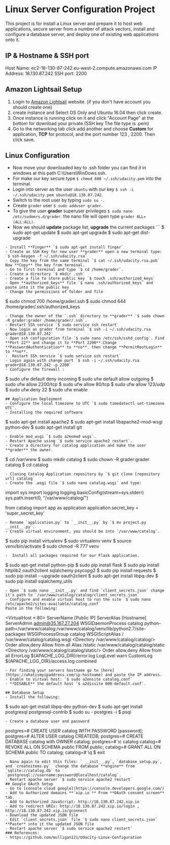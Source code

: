 # Linux Server Configuration Project

This project is for install a Linux server and prepare it to host web applications, secure server from a number of attack vectors, install and configure a database server, and deploy one of existing web applications onto it.

## IP & Hostname & SSH port
Host Name: ec2-18-130-87-242.eu-west-2.compute.amazonaws.com
IP Address: 18.130.87.242
SSH port: 2200

## Amazon Lightsail Setup

1. Login to [Amazon Lightsail](https://aws.amazon.com/lightsail/) website. (if you don't have account you should create one)
2. create instance and Select OS Only and Ubuntu 16.04 then click create.
3. Once instance is running click on it and click "Account Page" at the bottom for download your private.(SSH key The file type is .pem)
4. Go to the networking tab click add another and choose **Custom** for application, **TCP** for protocol, and the port number 123 , 2200. Then click save.

## Linux Configuration
- Now move your downloaded key to .ssh folder you can find it in windows at this path C:\Users\WinDows\.ssh.
- For make our key secure type `$ chmod 600 ~/.ssh/udacity.pem` into the terminal.
- Login into server as the user `ubuntu` with our key `$ ssh -i ~/.ssh/udacity.pem ubuntu@18.130.87.242`.
- Switch to the root user by typing `sudo su -`.
- Create `grader` user `$ sudo adduser grader`.
- To give the user **grader** superuser privileges `$ sudo nano /etc/sudoers.d/grader`. the nano file will open type `grader ALL=(ALL:ALL)`.
- Now we should **update** package list, **upgrade** the current packages ```
$ sudo apt-get update
$ sudo apt-get upgrade
$ sudo apt-get dist-upgrade

```
- Install **Finger** `$ sudo apt-get install finger`
- Create an SSH Key for new user **grader** open a new terminal type: `$ ssh-keygen -f ~/.ssh/udacity.rsa`
- Copy the key from the same terminal `$ cat ~/.ssh/udacity.rsa.pub` Now **Copy** the key from terminal.
- Go to first terminal and type `$ cd /home/grader`.
- Create a directory `$ mkdir .ssh`
- Create a file to store public key `$ touch .ssh/authorized_keys`
- Open **authorized_keys** file `$ nano .ssh/authorized_keys` and paste into it the public key
- Change the permissions of folder and file
```
$ sudo chmod 700 /home/grader/.ssh
$ sudo chmod 644 /home/grader/.ssh/authorized_keys
```
- Change the owner of the `.ssh` directory to **grader** `$ sudo chown -R grader:grader /home/grader/.ssh`.
- Restart SSh service `$ sudo service ssh restart`
- Now login as grader from terminal `$ ssh -i ~/.ssh/udacity.rsa grader@18.130.87.242`
- Open ssh configuration file `$ sudo nano /etc/ssh/sshd_config`. Find **Port 22** and change it to **Port 2200**.Change **PasswordAuthentication** to **no**. then change **PermitRootLogin** to **no**.
-  Restart SSh service `$ sudo service ssh restart`
- Login again with change port `$ ssh -i ~/.ssh/udacity.rsa grader@18.130.87.242 -p 2200`
- Configure the firewall :
```
$ sudo ufw default deny incoming
$ sudo ufw default allow outgoing
$ sudo ufw allow 2200/tcp
$ sudo ufw allow 80/tcp
$ sudo ufw allow 123/udp
$ sudo ufw deny 22
$ sudo ufw enable
```
## Application Deployment
- Configure the local timezone to UTC `$ sudo timedatectl set-timezone UTC`.
- Installing the required software
```
$ sudo apt-get install apache2
$ sudo apt-get install libapache2-mod-wsgi python-dev
$ sudo apt-get install git
```
- Enable mod_wsgi `$ sudo a2enmod wsgi`.
- Restart Apache using `$ sudo service apache2 restart`.
- Create a directory for catalog application and make the user **grader** the owner.
```
$ cd /var/www
$ sudo mkdir catalog
$ sudo chown -R grader:grader catalog
$ cd catalog
```
- Cloning Catalog Application repository by `$ git clone [repository url] catalog`
- Create the .wsgi file `$ sudo nano catalog.wsgi` and type:
```
import sys
import logging
logging.basicConfig(stream=sys.stderr)
sys.path.insert(0, "/var/www/catalog/")

from catalog import app as application
application.secret_key = 'super_secret_key'
```
- Rename `application.py` to `__init__.py` by `$ mv project.py __init__.py`.
- Create virtual environment, you should be into `/var/www/catalog`.
```
$ sudo pip install virtualenv
$ sudo virtualenv venv
$ source venv/bin/activate
$ sudo chmod -R 777 venv
```
-  Install all packages required for our Flask application.
```
$ sudo apt-get install python-pip
$ sudo pip install flask
$ sudo pip install httplib2 oauth2client sqlalchemy psycopg2
$ sudo pip install requests
$ sudo pip install --upgrade oauth2client
$ sudo apt-get install libpq-dev
$ sudo pip install sqlalchemy_utils
```
- Open `$ sudo nano __init__.py` and find `client_secrets.json` change it's path to `/var/www/catalog/catalog/client_secrets.json`
- Configure and enable virtual host to run the site `$ sudo nano /etc/apache2/sites-available/catalog.conf`
Paste in the following:
```
<VirtualHost *:80>
    ServerName [Public IP]
    ServerAlias [Hostname]
    ServerAdmin admin@35.167.27.204
    WSGIDaemonProcess catalog python-path=/var/www/catalog:/var/www/catalog/venv/lib/python2.7/site-packages
    WSGIProcessGroup catalog
    WSGIScriptAlias / /var/www/catalog/catalog.wsgi
    <Directory /var/www/catalog/catalog/>
        Order allow,deny
        Allow from all
    </Directory>
    Alias /static /var/www/catalog/catalog/static
    <Directory /var/www/catalog/catalog/static/>
        Order allow,deny
        Allow from all
    </Directory>
    ErrorLog ${APACHE_LOG_DIR}/error.log
    LogLevel warn
    CustomLog ${APACHE_LOG_DIR}/access.log combined
</VirtualHost>
```
- For finding your servers hostname go to [here](https://whatismyipaddress.com/ip-hostname) and paste the IP address.
- Enable to virtual host: `$ sudo a2ensite catalog.conf`
- **DISABLE** the default host `$ a2dissite 000-default.conf`.

## Database Setup
- Install the following:
```
$ sudo apt-get install libpq-dev python-dev
$ sudo apt-get install postgresql postgresql-contrib
$ sudo su - postgres -i
$ psql
```
- Create a database user and password
```
postgres=# CREATE USER catalog WITH PASSWORD [password];
postgres=# ALTER USER catalog CREATEDB;
postgres=# CREATE DATABASE catalog with OWNER catalog;
postgres=# \c catalog
catalog=# REVOKE ALL ON SCHEMA public FROM public;
catalog=# GRANT ALL ON SCHEMA public TO catalog;
catalog=# \q
$ exit
```
- Nano again to edit this files: ` __init__.py`, `database_setup.py`, and `createitems.py`  change the database **engine** from `sqlite://catalog.db` to `postgresql://username:password@localhost/catalog`.
- Restart apache server `$ sudo service apache2 restart`
## Google OAuth Setup
- Go to [console cloud google](https://console.developers.google.com/)
- Add to Authorized domains **`xip.io`** From **OAuth consent screen** tab.
- Add to Authorized JavaScript: http://18.130.87.242.xip.io
- Add to redirect URIs: http://18.130.87.242.xip.io/login , http://18.130.87.242.xip.io/gconnect
- Download the updated JSON file
- Edit `client_secrets.json` file `$ sudo nano client_secrets.json` **Paste** into it the updated JSON file
- Restart apache server `$ sudo service apache2 restart`
### References:
- https://github.com/mulligan121/Udacity-Linux-Configuration

